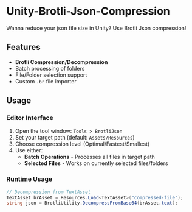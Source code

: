 # Unity-Brotli-Json-Compression
Wanna reduce your json file size in Unity? Use Brotli Json compression!

## Features

- **Brotli Compression/Decompression**
- Batch processing of folders
- File/Folder selection support
- Custom `.br` file importer

## Usage

### Editor Interface
1. Open the tool window: `Tools > BrotliJson`
2. Set your target path (default: `Assets/Resources`)
3. Choose compression level (Optimal/Fastest/Smallest)
4. Use either:
   - **Batch Operations** - Processes all files in target path
   - **Selected Files** - Works on currently selected files/folders

### Runtime Usage
```csharp
// Decompression from TextAsset
TextAsset brAsset = Resources.Load<TextAsset>("compressed-file");
string json = BrotliUtility.DecompressFromBase64(brAsset.text);
